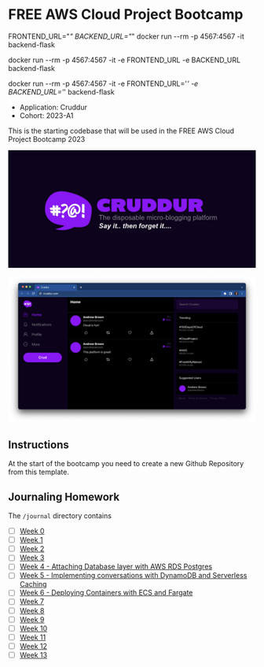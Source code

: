 # FREE AWS Cloud Project Bootcamp

FRONTEND_URL="*" BACKEND_URL="*" docker run --rm -p 4567:4567 -it backend-flask

docker run --rm -p 4567:4567 -it -e FRONTEND_URL -e  BACKEND_URL backend-flask

docker run --rm -p 4567:4567 -it -e FRONTEND_URL='*' -e  BACKEND_URL='*' backend-flask

- Application: Cruddur
- Cohort: 2023-A1

This is the starting codebase that will be used in the FREE AWS Cloud Project Bootcamp 2023

![Cruddur Graphic](_docs/assets/cruddur-banner.jpg)

![Cruddur Screenshot](_docs/assets/cruddur-screenshot.png)

## Instructions

At the start of the bootcamp you need to create a new Github Repository from this template.

## Journaling Homework

The `/journal` directory contains

- [ ] [Week 0](journal/week0.md)
- [ ] [Week 1](journal/week1.md)
- [ ] [Week 2](journal/week2.md)
- [ ] [Week 3](journal/week3.md)
- [ ] [Week 4 - Attaching Database layer with AWS RDS Postgres](journal/week4.md)
- [ ] [Week 5 - Implementing conversations with DynamoDB and Serverless Caching](journal/week5.md)
- [ ] [Week 6 - Deploying Containers with ECS and Fargate](journal/week6.md)
- [ ] [Week 7](journal/week7.md)
- [ ] [Week 8](journal/week8.md)
- [ ] [Week 9](journal/week9.md)
- [ ] [Week 10](journal/week10.md)
- [ ] [Week 11](journal/week11.md)
- [ ] [Week 12](journal/week12.md)
- [ ] [Week 13](journal/week13.md)

